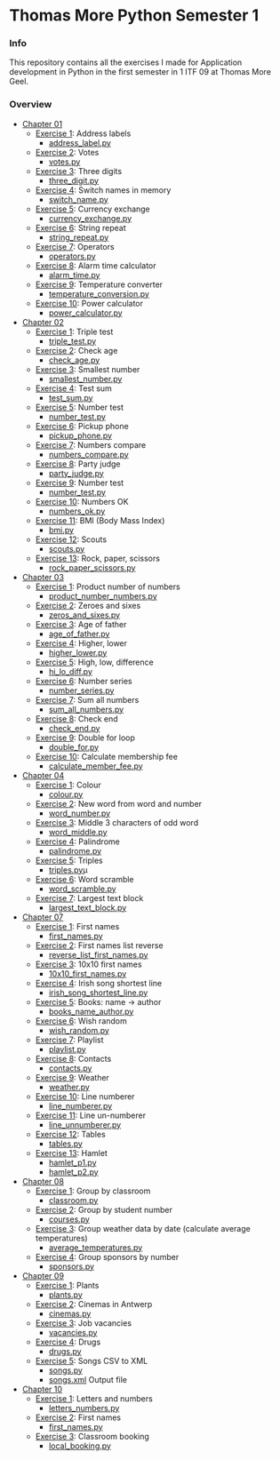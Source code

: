 # Thomas More Python Semester 1
### Info
This repository contains all the exercises I made for Application development in Python in the first semester in 1 ITF 09 at Thomas More Geel.
### Overview
- [Chapter 01](/C1)
    - [Exercise 1](/C1/EX1): Address labels
        - [address_label.py](/C1/EX1/address_label.py)
    - [Exercise 2](/C1/EX2): Votes
        - [votes.py](/C1/EX2/votes.py)
    - [Exercise 3](/C1/EX3): Three digits
        - [three_digit.py](/C1/EX3/three_digit.py)
    - [Exercise 4](/C1/EX4): Switch names in memory
        - [switch_name.py](/C1/EX4/switch_name.py)
    - [Exercise 5](/C1/EX5): Currency exchange
        - [currency_exchange.py](/C1/EX5/currency_exchange.py)
    - [Exercise 6](/C1/EX6): String repeat
        - [string_repeat.py](/C1/EX6/string_repeat.py)
    - [Exercise 7](/C1/EX7): Operators
        - [operators.py](/C1/EX7/operators.py)
    - [Exercise 8](/C1/EX8): Alarm time calculator
        - [alarm_time.py](/C1/EX8/alarm_time.py)
    - [Exercise 9](/C1/EX9): Temperature converter
        - [temperature_conversion.py](/C1/EX9/temperature_conversion.py)
    - [Exercise 10](/C1/EX10): Power calculator
        - [power_calculator.py](/C1/EX10/power_calculator.py)
- [Chapter 02](/C2)
    - [Exercise 1](/C2/EX1): Triple test
        - [triple_test.py](/C2/EX1/triple_test.py)
    - [Exercise 2](/C2/EX2): Check age
        - [check_age.py](/C2/EX2/check_age.py)
    - [Exercise 3](/C2/EX3): Smallest number
        - [smallest_number.py](/C2/EX3/smallest_number.py)
    - [Exercise 4](/C2/EX4): Test sum
        - [test_sum.py](/C2/EX4/test_sum.py)
    - [Exercise 5](/C2/EX5): Number test
        - [number_test.py](/C2/EX5/number_test.py)
    - [Exercise 6](/C2/EX6): Pickup phone
        - [pickup_phone.py](/C2/EX6/pickup_phone.py)
    - [Exercise 7](/C2/EX7): Numbers compare
        - [numbers_compare.py](/C2/EX7/numbers_compare.py)
    - [Exercise 8](/C2/EX8): Party judge
        - [party_judge.py](/C2/EX8/party_judge.py)
    - [Exercise 9](/C2/EX9): Number test
        - [number_test.py](/C2/EX9/number_test.py)
    - [Exercise 10](/C2/EX10): Numbers OK
        - [numbers_ok.py](/C2/EX10/numbers_ok.py)
    - [Exercise 11](/C2/EX11): BMI (Body Mass Index)
        - [bmi.py](/C2/EX11/bmi.py)
    - [Exercise 12](/C2/EX12): Scouts
        - [scouts.py](/C2/EX12/scouts.py)
    - [Exercise 13](/C2/EX13): Rock, paper, scissors
        - [rock_paper_scissors.py](/C2/EX13/rock_paper_scissors.py)
- [Chapter 03](/C3)
    - [Exercise 1](/C3/EX1): Product number of numbers
        - [product_number_numbers.py](/C3/EX1/product_number_numbers.py)
    - [Exercise 2](/C3/EX2): Zeroes and sixes
        - [zeros_and_sixes.py](/C3/EX2/zeros_and_sixes.py)
    - [Exercise 3](/C3/EX3): Age of father
        - [age_of_father.py](/C3/EX3/age_of_father.py)
    - [Exercise 4](/C3/EX4): Higher, lower
        - [higher_lower.py](/C3/EX4/higher_lower.py)
    - [Exercise 5](/C3/EX5): High, low, difference
        - [hi_lo_diff.py](/C3/EX5/hi_lo_diff.py)
    - [Exercise 6](/C3/EX6): Number series
        - [number_series.py](/C3/EX6/number_series.py)
    - [Exercise 7](/C3/EX7): Sum all numbers
        - [sum_all_numbers.py](/C3/EX7/sum_all_numbers.py)
    - [Exercise 8](/C3/EX8): Check end
        - [check_end.py](/C3/EX8/check_end.py)
    - [Exercise 9](/C3/EX9): Double for loop
        - [double_for.py](/C3/EX9/double_for.py)
    - [Exercise 10](/C3/EX10): Calculate membership fee
        - [calculate_member_fee.py](/C3/EX10/calculate_member_fee.py)
- [Chapter 04](/C4)
    - [Exercise 1](/C4/EX1): Colour
        - [colour.py](/C4/EX1/colour.py)
    - [Exercise 2](/C4/EX2): New word from word and number
        - [word_number.py](/C4/EX2/word_number.py)
    - [Exercise 3](/C4/EX3): Middle 3 characters of odd word
        - [word_middle.py](/C4/EX3/word_middle.py)
    - [Exercise 4](/C4/EX4): Palindrome
        - [palindrome.py](/C4/EX4/palindrome.py)
    - [Exercise 5](/C4/EX5): Triples
        - [triples.py](/C4/EX5/triples.py)µ
    - [Exercise 6](/C4/EX6): Word scramble
        - [word_scramble.py](/C4/EX6/word_scramble.py)
    - [Exercise 7](/C4/EX7): Largest text block
        - [largest_text_block.py](/C4/EX7/largest_text_block.py)
- [Chapter 07](/C7)
    - [Exercise 1](/C7/EX1): First names
        - [first_names.py](/C7/EX1/first_names.py)
    - [Exercise 2](/C7/EX2): First names list reverse
        - [reverse_list_first_names.py](/C7/EX2/reverse_list_first_names.py)
    - [Exercise 3](/C7/EX3): 10x10 first names
        - [10x10_first_names.py](/C7/EX3/10x10_first_names.py)
    - [Exercise 4](/C7/EX4): Irish song shortest line
        - [irish_song_shortest_line.py](/C7/EX4/irish_song_shortest_line.py)
    - [Exercise 5](/C7/EX5): Books: name -> author
        - [books_name_author.py](/C7/EX5/books_name_author.py)
    - [Exercise 6](/C7/EX6): Wish random
        - [wish_random.py](/C7/EX6/wish_random.py)
    - [Exercise 7](/C7/EX7): Playlist
        - [playlist.py](/C7/EX7/playlist.py)
    - [Exercise 8](/C7/EX8): Contacts
        - [contacts.py](/C7/EX8/contacts.py)
    - [Exercise 9](/C7/EX9): Weather
        - [weather.py](/C7/EX9/weather.py)
    - [Exercise 10](/C7/EX10): Line numberer
        - [line_numberer.py](/C7/EX10/line_numberer.py)
    - [Exercise 11](/C7/EX11): Line un-numberer
        - [line_unnumberer.py](/C7/EX11/line_unnumberer.py)
    - [Exercise 12](/C7/EX12): Tables
        - [tables.py](/C7/EX12/tables.py)
    - [Exercise 13](/C7/EX13): Hamlet
        - [hamlet_p1.py](/C7/EX13/hamlet_p1.py)
        - [hamlet_p2.py](/C7/EX13/hamlet_p2.py)
- [Chapter 08](/C8)
    - [Exercise 1](/C8/EX1): Group by classroom
        - [classroom.py](/C8/EX1/classroom.py)
    - [Exercise 2](/C8/EX2): Group by student number
        - [courses.py](/C8/EX2/courses.py)
    - [Exercise 3](/C8/EX3): Group weather data by date (calculate average temperatures)
        - [average_temperatures.py](/C8/EX3/average_temperatures.py)
    - [Exercise 4](/C8/EX4): Group sponsors by number
        - [sponsors.py](/C8/EX4/sponsors.py)
- [Chapter 09](/C9)
    - [Exercise 1](/C9/EX1): Plants
        - [plants.py](/C9/EX1/plants.py)
    - [Exercise 2](/C9/EX2): Cinemas in Antwerp
        - [cinemas.py](/C9/EX2/cinemas.py)
    - [Exercise 3](/C9/EX3): Job vacancies
        - [vacancies.py](/C9/EX3/vacancies.py)
    - [Exercise 4](/C9/EX4): Drugs
        - [drugs.py](/C9/EX4/drugs.py)
    - [Exercise 5](/C9/EX5): Songs CSV to XML
        - [songs.py](/C9/EX5/songs.py)
        - [songs.xml](/C9/EX5/songs.xml) Output file
- [Chapter 10](/C10)
    - [Exercise 1](/C10/EX1): Letters and numbers
        - [letters_numbers.py](/C10/EX1/letters_numbers.py)
    - [Exercise 2](/C10/EX2): First names
        - [first_names.py](/C10/EX2/first_names.py)
    - [Exercise 3](/C10/EX3): Classroom booking
        - [local_booking.py](/C10/EX3/local_booking.py)